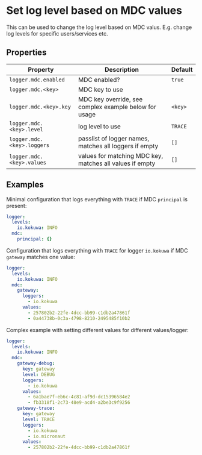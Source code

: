 # Set log level based on MDC values

This can be used to change the log level based on MDC valus. E.g. change log levels for specific users/services etc.

## Properties

Property | Description | Default
-------- | ----------- | -------
`logger.mdc.enabled` | MDC enabled? | `true`
`logger.mdc.<key>` | MDC key to use |
`logger.mdc.<key>.key` | MDC key override, see complex example below for usage | `<key>`
`logger.mdc.<key>.level` | log level to use | `TRACE`
`logger.mdc.<key>.loggers` | passlist of logger names, matches all loggers if empty | `[]`
`logger.mdc.<key>.values` | values for matching MDC key, matches all values if empty | `[]`

## Examples

Minimal configuration that logs everything with `TRACE` if MDC `principal` is present:

```yaml
logger:
  levels:
    io.kokuwa: INFO
  mdc:
    principal: {}
```

Configuration that logs everything with `TRACE` for logger `io.kokuwa` if MDC `gateway` matches one value:

```yaml
logger:
  levels:
    io.kokuwa: INFO
  mdc:
    gateway:
      loggers:
        - io.kokuwa
      values:
        - 257802b2-22fe-4dcc-bb99-c1db2a47861f
        - 0a44738b-0c3a-4798-8210-2495485f10b2
```

Complex example with setting different values for different values/logger:

```yaml
logger:
  levels:
    io.kokuwa: INFO
  mdc:
    gateway-debug:
      key: gateway
      level: DEBUG
      loggers:
        - io.kokuwa
      values:
        - 6a1bae7f-eb6c-4c81-af9d-dc15396584e2
        - fb3318f1-2c73-48e9-acd4-a2be3c9f9256
    gateway-trace:
      key: gateway
      level: TRACE
      loggers:
        - io.kokuwa
        - io.micronaut
      values:
        - 257802b2-22fe-4dcc-bb99-c1db2a47861f
```
